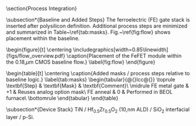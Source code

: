 \section{Process Integration}

\subsection*{Baseline and Added Steps}
The ferroelectric (FE) gate stack is inserted after polysilicon definition. Additional process steps are minimized and summarized in Table~\ref{tab:masks}. Fig.~\ref{fig:flow} shows placement within the baseline.

\begin{figure}[t]
  \centering
  \includegraphics[width=0.85\linewidth]{figs/flow_overview.pdf}
  \caption{Placement of the FeFET module within the 0.18\,$\mu$m CMOS baseline flow.}
  \label{fig:flow}
\end{figure}

\begin{table}[t]
  \centering
  \caption{Added masks / process steps relative to baseline logic.}
  \label{tab:masks}
  \begin{tabular}{@{}lcc@{}}
    \toprule
    \textbf{Step} & \textbf{Mask} & \textbf{Comment}\\
    \midrule
    FE metal gate & +1 & Reuses analog option mask\\
    FE anneal     &  0 & Performed in BEOL furnace\\
    \bottomrule
  \end{tabular}
\end{table}

\subsection*{Device Stack}
TiN / Hf$_{0.5}$Zr$_{0.5}$O$_2$ (10\,nm ALD) / SiO$_2$ interfacial layer / p-Si.
